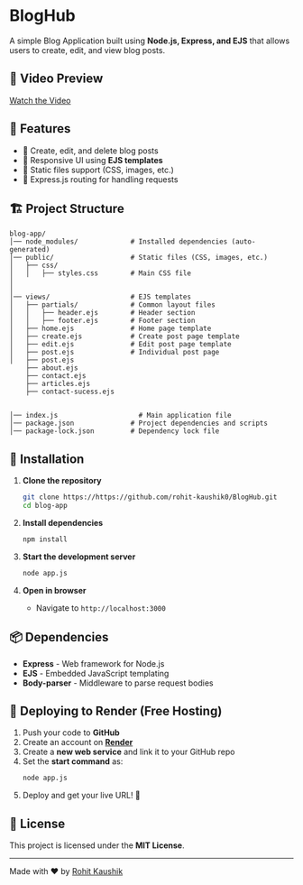 # BlogHub


A simple Blog Application built using **Node.js, Express, and EJS** that allows users to create, edit, and view blog posts.

## 🎥 Video Preview

[Watch the Video](https://www.linkedin.com/feed/update/urn:li:activity:7301961724830658560/)


## 🚀 Features

- 📝 Create, edit, and delete blog posts
- 🎨 Responsive UI using **EJS templates**
- 📂 Static files support (CSS, images, etc.)
- 🔄 Express.js routing for handling requests



## 🏗️ Project Structure

```
blog-app/
│── node_modules/             # Installed dependencies (auto-generated)
│── public/                   # Static files (CSS, images, etc.)
│   ├── css/
│   │   ├── styles.css        # Main CSS file
│   
│
│── views/                    # EJS templates
│   ├── partials/             # Common layout files
│   │   ├── header.ejs        # Header section
│   │   ├── footer.ejs        # Footer section
│   ├── home.ejs              # Home page template
│   ├── create.ejs            # Create post page template
│   ├── edit.ejs              # Edit post page template
│   ├── post.ejs              # Individual post page
│   ├── post.ejs
    ├── about.ejs
    ├── contact.ejs
    ├── articles.ejs
    ├── contact-sucess.ejs   
 

│── index.js                    # Main application file
│── package.json              # Project dependencies and scripts
│── package-lock.json         # Dependency lock file
```

## 🔧 Installation

1. **Clone the repository**
   ```sh
   git clone https://https://github.com/rohit-kaushik0/BlogHub.git
   cd blog-app
   ```

2. **Install dependencies**
   ```sh
   npm install
   ```

3. **Start the development server**
   ```sh
   node app.js
   ```

4. **Open in browser**
   - Navigate to `http://localhost:3000`

## 📦 Dependencies

- **Express** - Web framework for Node.js
- **EJS** - Embedded JavaScript templating
- **Body-parser** - Middleware to parse request bodies

## 🚀 Deploying to Render (Free Hosting)

1. Push your code to **GitHub**
2. Create an account on **[Render](https://render.com/)**
3. Create a **new web service** and link it to your GitHub repo
4. Set the **start command** as:
   ```sh
   node app.js
   ```
5. Deploy and get your live URL! 🎉

## 📜 License

This project is licensed under the **MIT License**.

---

Made with ❤️ by [Rohit Kaushik](https://github.com/rohit-kaushik0)

